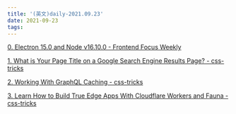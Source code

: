 ```yaml
---
title: '(英文)daily-2021.09.23'
date: 2021-09-23
tags:
---
```


[0. Electron 15.0 and Node v16.10.0 - Frontend Focus Weekly](https://nodeweekly.com/issues/406)

[1. What is Your Page Title on a Google Search Engine Results Page? - css-tricks](https://css-tricks.com/what-is-your-page-title-on-a-google-search-engine-results-page/)

[2. Working With GraphQL Caching - css-tricks](https://css-tricks.com/working-with-graphql-caching/)

[3. Learn How to Build True Edge Apps With Cloudflare Workers and Fauna - css-tricks](https://css-tricks.com/learn-how-to-build-true-edge-apps-with-cloudflare-workers-and-fauna/)